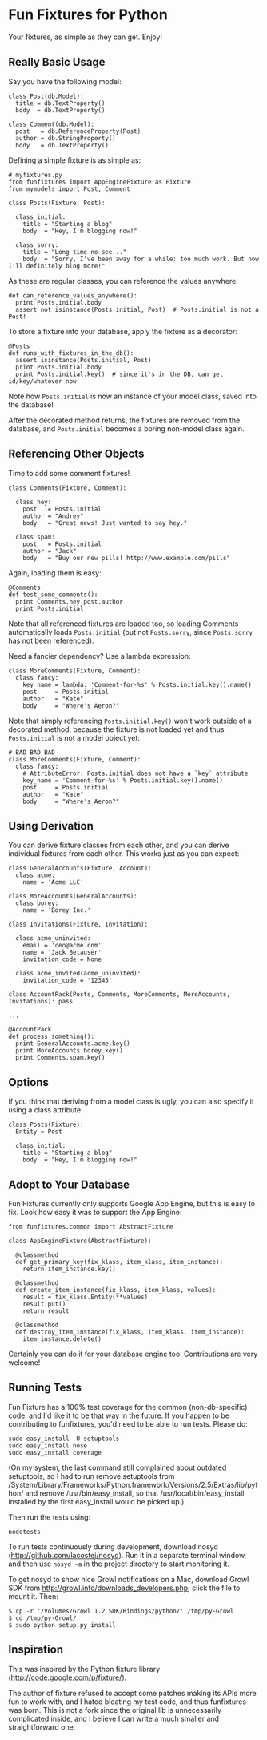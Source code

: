Fun Fixtures for Python
=======================

Your fixtures, as simple as they can get. Enjoy!


Really Basic Usage
------------------

Say you have the following model:

    class Post(db.Model):
      title = db.TextProperty()
      body  = db.TextProperty()
    
    class Comment(db.Model):
      post   = db.ReferenceProperty(Post)
      author = db.StringProperty()
      body   = db.TextProperty()

Defining a simple fixture is as simple as:

    # myfixtures.py
    from funfixtures import AppEngineFixture as Fixture
    from mymodels import Post, Comment
  
    class Posts(Fixture, Post):
  
      class initial:
        title = "Starting a blog"
        body  = "Hey, I'm blogging now!"
      
      class sorry:
        title = "Long time no see..."
        body  = "Sorry, I've been away for a while: too much work. But now I'll definitely blog more!"
      
As these are regular classes, you can reference the values anywhere:

    def can_reference_values_anywhere():
      print Posts.initial.body
      assert not isinstance(Posts.initial, Post)  # Posts.initial is not a Post!
    
To store a fixture into your database, apply the fixture as a decorator:

    @Posts
    def runs_with_fixtures_in_the_db():
      assert isinstance(Posts.initial, Post)
      print Posts.initial.body
      print Posts.initial.key()  # since it's in the DB, can get id/key/whatever now
    
Note how `Posts.initial` is now an instance of your model class, saved into the database!

After the decorated method returns, the fixtures are removed from the database, and `Posts.initial` becomes a boring non-model class again.


Referencing Other Objects
-------------------------

Time to add some comment fixtures!
  
    class Comments(Fixture, Comment):
  
      class hey:
        post   = Posts.initial
        author = "Andrey"
        body   = "Great news! Just wanted to say hey."
      
      class spam:
        post   = Posts.initial
        author = "Jack"
        body   = "Buy our new pills! http://www.example.com/pills"
      
Again, loading them is easy:

    @Comments
    def test_some_comments():
      print Comments.hey.post.author
      print Posts.initial
      
Note that all referenced fixtures are loaded too, so loading Comments automatically loads `Posts.initial` (but not `Posts.sorry`, since `Posts.sorry` has not been referenced).

Need a fancier dependency? Use a lambda expression:

    class MoreComments(Fixture, Comment):
      class fancy:
        key_name = lambda: 'Comment-for-%s' % Posts.initial.key().name()
        post     = Posts.initial
        author   = "Kate"
        body     = "Where's Aeron?"

Note that simply referencing `Posts.initial.key()` won't work outside of a decorated method, because the fixture is not loaded yet and thus `Posts.initial` is not a model object yet:

    # BAD BAD BAD
    class MoreComments(Fixture, Comment):
      class fancy:
        # AttributeError: Posts.initial does not have a `key` attribute
        key_name = 'Comment-for-%s' % Posts.initial.key().name()
        post     = Posts.initial
        author   = "Kate"
        body     = "Where's Aeron?"
        

Using Derivation
----------------

You can derive fixture classes from each other, and you can derive individual fixtures from each other. This works just as you can expect:

    class GeneralAccounts(Fixture, Account):
      class acme:
        name = 'Acme LLC'
    
    class MoreAccounts(GeneralAccounts):
      class borey:
        name = 'Borey Inc.'
        
    class Invitations(Fixture, Invitation):
      
      class acme_uninvited:
        email = 'ceo@acme.com'
        name = 'Jack Betauser'
        invitation_code = None
        
      class acme_invited(acme_uninvited):
        invitation_code = '12345'
        
    class AccountPack(Posts, Comments, MoreComments, MoreAccounts, Invitations): pass
    
    ...
    
    @AccountPack
    def process_something():
      print GeneralAccounts.acme.key()
      print MoreAccounts.borey.key()
      print Comments.spam.key()
      
      
Options
-------

If you think that deriving from a model class is ugly, you can also specify it using a class attribute:

    class Posts(Fixture):
      Entity = Post

      class initial:
        title = "Starting a blog"
        body  = "Hey, I'm blogging now!"


Adopt to Your Database
----------------------

Fun Fixtures currently only supports Google App Engine, but this is easy to fix. Look how easy it was to support the App Engine:

    from funfixtures.common import AbstractFixture

    class AppEngineFixture(AbstractFixture):

      @classmethod
      def get_primary_key(fix_klass, item_klass, item_instance):
        return item_instance.key()
  
      @classmethod
      def create_item_instance(fix_klass, item_klass, values):
        result = fix_klass.Entity(**values)
        result.put()
        return result
    
      @classmethod
      def destroy_item_instance(fix_klass, item_klass, item_instance):
        item_instance.delete()

Certainly you can do it for your database engine too. Contributions are very welcome!


Running Tests
-------------

Fun Fixture has a 100% test coverage for the common (non-db-specific) code, and I'd like it to be that way in the future. If you happen to be contributing to funfixtures, you'd need to be able to run tests. Please do:

    sudo easy_install -U setuptools
    sudo easy_install nose
    sudo easy_install coverage
    
(On my system, the last command still complained about outdated setuptools, so I had to run remove setuptools from /System/Library/Frameworks/Python.framework/Versions/2.5/Extras/lib/python/ and remove /usr/bin/easy_install, so that /usr/local/bin/easy_install installed by the first easy_install would be picked up.)

Then run the tests using:

    nodetests

To run tests continuously during development, download nosyd (http://github.com/lacostej/nosyd). Run it in a separate terminal window, and then use `nosyd -a` in the project directory to start monitoring it.

To get nosyd to show nice Growl notifications on a Mac, download Growl SDK from http://growl.info/downloads_developers.php; click the file to mount it. Then:

    $ cp -r '/Volumes/Growl 1.2 SDK/Bindings/python/' /tmp/py-Growl
    $ cd /tmp/py-Growl/
    $ sudo python setup.py install


Inspiration
-----------

This was inspired by the Python fixture library (http://code.google.com/p/fixture/).

The author of fixture refused to accept some patches making its APIs more fun to work with, and I hated bloating my test code, and thus funfixtures was born. This is not a fork since the original lib is unnecessarily complicated inside, and I believe I can write a much smaller and straightforward one.

